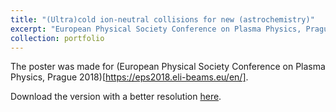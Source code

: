 ```yaml
---
title: "(Ultra)cold ion-neutral collisions for new (astrochemistry)"
excerpt: "European Physical Society Conference on Plasma Physics, Prague 2018 <br/><img src='/images/EPSposterImg.jpg'>"
collection: portfolio
---
```


The poster was made for (European Physical Society Conference on Plasma Physics, Prague 2018)[https://eps2018.eli-beams.eu/en/].

Download the version with a better resolution [here](/files/EPSposter.pdf).
